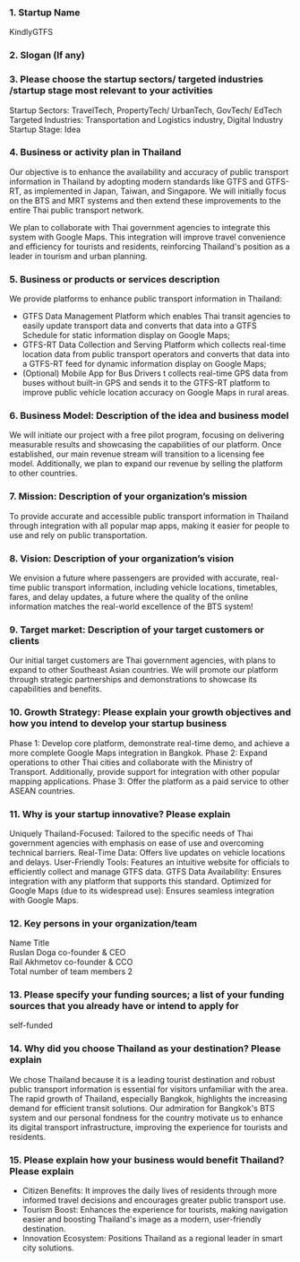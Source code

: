 ### 1. Startup Name

KindlyGTFS

### 2. Slogan (If any)

### 3. Please choose the startup sectors/ targeted industries /startup stage most relevant to your activities

Startup Sectors: TravelTech, PropertyTech/ UrbanTech, GovTech/ EdTech  
Targeted Industries: Transportation and Logistics industry, Digital Industry  
Startup Stage: Idea

### 4. Business or activity plan in Thailand

Our objective is to enhance the availability and accuracy of public transport information in Thailand by adopting modern standards like GTFS and GTFS-RT, as implemented in Japan, Taiwan, and Singapore. We will initially focus on the BTS and MRT systems and then extend these improvements to the entire Thai public transport network.

We plan to collaborate with Thai government agencies to integrate this system with Google Maps. This integration will improve travel convenience and efficiency for tourists and residents, reinforcing Thailand's position as a leader in tourism and urban planning.

### 5. Business or products or services description

We provide platforms to enhance public transport information in Thailand:

- GTFS Data Management Platform which enables Thai transit agencies to easily update transport data and converts that data into a GTFS Schedule for static information display on Google Maps;
- GTFS-RT Data Collection and Serving Platform which collects real-time location data from public transport operators and converts that data into a GTFS-RT feed for dynamic information display on Google Maps;
- (Optional) Mobile App for Bus Drivers t collects real-time GPS data from buses without built-in GPS and sends it to the GTFS-RT platform to improve public vehicle location accuracy on Google Maps in rural areas.

### 6. Business Model: Description of the idea and business model

We will initiate our project with a free pilot program, focusing on delivering measurable results and showcasing the capabilities of our platform. Once established, our main revenue stream will transition to a licensing fee model. Additionally, we plan to expand our revenue by selling the platform to other countries.

### 7. Mission: Description of your organization’s mission

To provide accurate and accessible public transport information in Thailand through integration with all popular map apps, making it easier for people to use and rely on public transportation.

### 8. Vision: Description of your organization’s vision

We envision a future where passengers are provided with accurate, real-time public transport information, including vehicle locations, timetables, fares, and delay updates, a future where the quality of the online information matches the real-world excellence of the BTS system!

### 9. Target market: Description of your target customers or clients

Our initial target customers are Thai government agencies, with plans to expand to other Southeast Asian countries. We will promote our platform through strategic partnerships and demonstrations to showcase its capabilities and benefits.

### 10. Growth Strategy: Please explain your growth objectives and how you intend to develop your startup business

Phase 1: Develop core platform, demonstrate real-time demo, and achieve a more complete Google Maps integration in Bangkok.
Phase 2: Expand operations to other Thai cities and collaborate with the Ministry of Transport. Additionally, provide support for integration with other popular mapping applications.
Phase 3: Offer the platform as a paid service to other ASEAN countries.

### 11. Why is your startup innovative? Please explain

Uniquely Thailand-Focused: Tailored to the specific needs of Thai government agencies with emphasis on ease of use and overcoming technical barriers. Real-Time Data: Offers live updates on vehicle locations and delays. User-Friendly Tools: Features an intuitive website for officials to efficiently collect and manage GTFS data. GTFS Data Availability: Ensures integration with any platform that supports this standard. Optimized for Google Maps (due to its widespread use): Ensures seamless integration with Google Maps.

### 12. Key persons in your organization/team

Name Title  
Ruslan Doga co-founder & CEO  
Rail Akhmetov co-founder & CCO  
Total number of team members 2

### 13. Please specify your funding sources; a list of your funding sources that you already have or intend to apply for

self-funded

### 14. Why did you choose Thailand as your destination? Please explain

We chose Thailand because it is a leading tourist destination and robust public transport information is essential for visitors unfamiliar with the area. The rapid growth of Thailand, especially Bangkok, highlights the increasing demand for efficient transit solutions. Our admiration for Bangkok's BTS system and our personal fondness for the country motivate us to enhance its digital transport infrastructure, improving the experience for tourists and residents.

### 15. Please explain how your business would benefit Thailand? Please explain

- Citizen Benefits: It improves the daily lives of residents through more informed travel decisions and encourages greater public transport use.
- Tourism Boost: Enhances the experience for tourists, making navigation easier and boosting Thailand's image as a modern, user-friendly destination.
- Innovation Ecosystem: Positions Thailand as a regional leader in smart city solutions.
